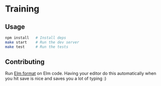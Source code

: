 # Training

## Usage

```sh
npm install   # Install deps
make start    # Run the dev server
make test     # Run the tests
```


## Contributing

Run [Elm format](https://github.com/avh4/elm-format) on Elm code. Having your
editor do this automatically when you hit save is nice and saves you a lot of
typing :)
